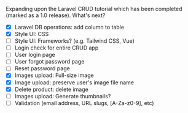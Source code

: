 Expanding upon the Laravel CRUD tutorial which has been completed (marked as a 1.0 release). What's next?

- [x] Laravel DB operations: add column to table
- [x] Style UI: CSS
- [ ] Style UI: Frameworks? (e.g. Tailwind CSS, Vue)
- [ ] Login check for entire CRUD app
- [ ] User login page
- [ ] User forgot password page
- [ ] Reset password page
- [x] Images upload: Full-size image
- [x] Image upload: preserve user's image file name
- [x] Delete product: delete image
- [ ] Images upload: Generate thumbnails?
- [ ] Validation (email address, URL slugs, [A-Za-z0-9], etc)
